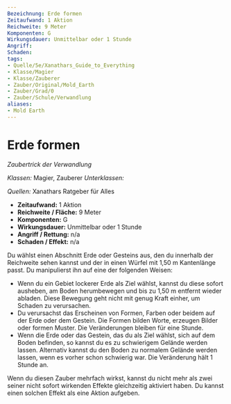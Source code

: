 ```yaml
---
Bezeichnung: Erde formen
Zeitaufwand: 1 Aktion
Reichweite: 9 Meter
Komponenten: G
Wirkungsdauer: Unmittelbar oder 1 Stunde
Angriff: 
Schaden: 
tags: 
- Quelle/5e/Xanathars_Guide_to_Everything
- Klasse/Magier
- Klasse/Zauberer
- Zauber/Original/Mold_Earth
- Zauber/Grad/0
- Zauber/Schule/Verwandlung
aliases: 
- Mold Earth
---
```

# Erde formen
_Zaubertrick der Verwandlung_

_Klassen:_ Magier, Zauberer
_Unterklassen:_

_Quellen:_ Xanathars Ratgeber für Alles

- **Zeitaufwand:** 1 Aktion
- **Reichweite / Fläche:** 9 Meter
- **Komponenten:** G
- **Wirkungsdauer:** Unmittelbar oder 1 Stunde
- **Angriff / Rettung:** n/a
- **Schaden / Effekt:**  n/a

Du wählst einen Abschnitt Erde oder Gesteins aus, den du innerhalb der Reichweite sehen kannst und der in einen Würfel mit 1,50 m Kantenlänge passt. Du manipulierst ihn auf eine der folgenden Weisen:

- Wenn du ein Gebiet lockerer Erde als Ziel wählst, kannst du diese sofort ausheben, am Boden herumbewegen und bis zu 1,50 m entfernt wieder abladen. Diese Bewegung geht nicht mit genug Kraft einher, um Schaden zu verursachen.
- Du verursachst das Erscheinen von Formen, Farben oder beidem auf der Erde oder dem Gestein. Die Formen bilden Worte, erzeugen Bilder oder formen Muster. Die Veränderungen bleiben für eine Stunde.
- Wenn die Erde oder das Gestein, das du als Ziel wählst, sich auf dem Boden befinden, so kannst du es zu schwierigem Gelände werden lassen. Alternativ kannst du den Boden zu normalem Gelände werden lassen, wenn es vorher schon schwierig war. Die Veränderung hält 1 Stunde an.

Wenn du diesen Zauber mehrfach wirkst, kannst du nicht mehr als zwei seiner nicht sofort wirkenden Effekte gleichzeitig aktiviert haben. Du kannst einen solchen Effekt als eine Aktion aufgeben.